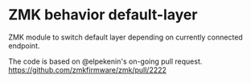 # ZMK behavior default-layer

ZMK module to switch default layer depending on currently connected endpoint.

The code is based on @elpekenin's on-going pull request. https://github.com/zmkfirmware/zmk/pull/2222
